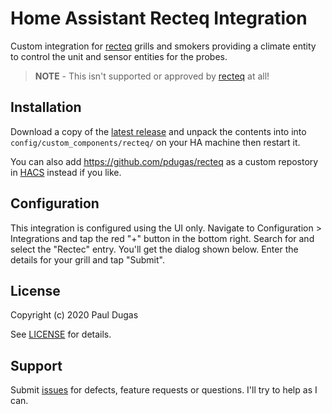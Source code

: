 # Home Assistant Recteq Integration

Custom integration for [recteq][recteq] grills and smokers providing a climate
entity to control the unit and sensor entities for the probes.

> **NOTE** - This isn't supported or approved by [recteq][recteq] at all!

## Installation

Download a copy of the [latest release][latest] and unpack the contents into 
into `config/custom_components/recteq/` on your HA machine then restart it.

You can also add <https://github.com/pdugas/recteq> as a custom repostory in 
[HACS](https://hacs.xyz/) instead if you like.

## Configuration

This integration is configured using the UI only. Navigate to Configuration >
Integrations and tap the red "+" button in the bottom right. Search for and
select the "Rectec" entry. You'll get the dialog shown below. Enter the
details for your grill and tap "Submit".

## License

Copyright (c) 2020 Paul Dugas

See [LICENSE](LICENSE) for details.

## Support

Submit [issues](https://github.com/pdugas/recteq/issues) for defects, feature
requests or questions. I'll try to help as I can.

[recteq]: https://www.recteq.com/
[latest]: https://github.com/pdugas/recteq/releases/latest
[rectec_status]: https://github.com/SDNick484/rectec_status
